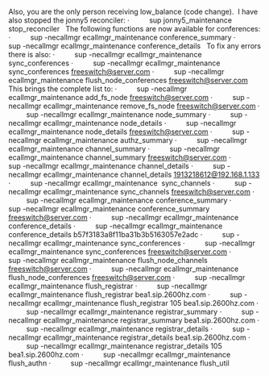 Also, you are the only person receiving low_balance (code change).  I have also stopped the jonny5 reconciler:
·
         
sup jonny5_maintenance stop_reconciler
 
The following functions are now available for conferences:
·
         
sup -necallmgr ecallmgr_maintenance conference_summary
·
         
sup -necallmgr ecallmgr_maintenance conference_details
 
To fix any errors there is also:
·
         
sup -necallmgr ecallmgr_maintenance sync_conferences
·
         
sup -necallmgr ecallmgr_maintenance sync_conferences freeswitch@server.com
·
         
sup -necallmgr ecallmgr_maintenance flush_node_conferences freeswitch@server.com
 
This brings the complete list to:
·
         
sup -necallmgr ecallmgr_maintenance add_fs_node freeswitch@server.com
·
         
sup -necallmgr ecallmgr_maintenance remove_fs_node freeswitch@server.com
·
         
sup -necallmgr ecallmgr_maintenance node_summary
·
         
sup -necallmgr ecallmgr_maintenance node_details
·
         
sup -necallmgr ecallmgr_maintenance node_details freeswitch@server.com
·
         
sup -necallmgr ecallmgr_maintenance authz_summary
·
         
sup -necallmgr ecallmgr_maintenance channel_summary
·
         
sup -necallmgr ecallmgr_maintenance channel_summary freeswitch@server.com
·
         
sup -necallmgr ecallmgr_maintenance channel_details
·
         
sup -necallmgr ecallmgr_maintenance channel_details 1913218612@192.168.1.133
·
         
sup -necallmgr ecallmgr_maintenance  sync_channels
·
         
sup -necallmgr ecallmgr_maintenance sync_channels freeswitch@server.com
·
         
sup -necallmgr ecallmgr_maintenance conference_summary
·
         
sup -necallmgr ecallmgr_maintenance conference_summary freeswitch@server.com
·
         
sup -necallmgr ecallmgr_maintenance conference_details
·
         
sup -necallmgr ecallmgr_maintenance conference_details b57f3183a8f11ba31b3b5163057e2adc
·
         
sup -necallmgr ecallmgr_maintenance sync_conferences
·
         
sup -necallmgr ecallmgr_maintenance sync_conferences freeswitch@server.com
·
         
sup -necallmgr ecallmgr_maintenance flush_node_channels freeswitch@server.com
·
         
sup -necallmgr ecallmgr_maintenance flush_node_conferences freeswitch@server.com
·
         
sup -necallmgr ecallmgr_maintenance flush_registrar
·
         
sup -necallmgr ecallmgr_maintenance flush_registrar bea1.sip.2600hz.com
·
         
sup -necallmgr ecallmgr_maintenance flush_registrar 105 bea1.sip.2600hz.com
·
         
sup -necallmgr ecallmgr_maintenance registrar_summary
·
         
sup -necallmgr ecallmgr_maintenance registrar_summary bea1.sip.2600hz.com
·
         
sup -necallmgr ecallmgr_maintenance registrar_details
·
         
sup -necallmgr ecallmgr_maintenance registrar_details bea1.sip.2600hz.com
·
         
sup -necallmgr ecallmgr_maintenance registrar_details 105 bea1.sip.2600hz.com
·
         
sup -necallmgr ecallmgr_maintenance flush_authn
·
         
sup -necallmgr ecallmgr_maintenance flush_util
 
 
 
 
 
 
